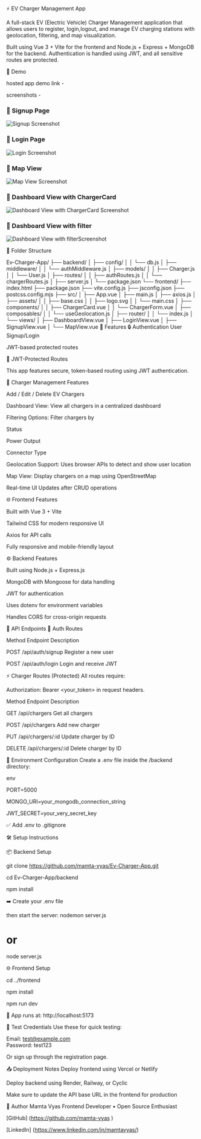 ⚡ EV Charger Management App

A full-stack EV (Electric Vehicle) Charger Management application that allows users to register, login,logout, and manage EV charging stations with geolocation, filtering, and map visualization.

Built using Vue 3 + Vite for the frontend and Node.js + Express + MongoDB for the backend. Authentication is handled using JWT, and all sensitive routes are protected.

📸 Demo

hosted app demo link - 

screenshots - 

### 🔐 Signup Page
![Signup Screenshot](./frontend/src/assets/ss1.png)

### 🔐 Login Page
![Login Screenshot](./frontend/src/assets/ss2.png)

### 🔐 Map View 
![Map View Screenshot](./frontend/src/assets/ss3.png)

### 🔐 Dashboard View with ChargerCard
![Dashboard View with ChargerCard Screenshot](./frontend/src/assets/ss4.png)

### 🔐 Dashboard View with filter
![Dashboard View with filterScreenshot](./frontend/src/assets/ss5.png)


🧩 Folder Structure

Ev-Charger-App/
├── backend/
│   ├── config/
│   │   └── db.js
│   ├── middleware/
│   │   └── authMiddleware.js
│   ├── models/
│   │   ├── Charger.js
│   │   └── User.js
│   ├── routes/
│   │   ├── authRoutes.js
│   │   └── chargerRoutes.js
│   ├── server.js
│   └── package.json
└── frontend/
    ├── index.html
    ├── package.json
    ├── vite.config.js
    ├── jsconfig.json
    ├── postcss.config.mjs
    ├── src/
    │   ├── App.vue
    │   ├── main.js
    │   ├── axios.js
    │   ├── assets/
    │   │   ├── base.css
    │   │   ├── logo.svg
    │   │   └── main.css
    │   ├── components/
    │   │   ├── ChargerCard.vue
    │   │   └── ChargerForm.vue
    │   ├── composables/
    │   │   └── useGeolocation.js
    │   ├── router/
    │   │   └── index.js
    │   └── views/
    │       ├── DashboardView.vue
    │       ├── LoginView.vue
    │       ├── SignupView.vue
    │       └── MapView.vue
🚀 Features
🔒 Authentication
User Signup/Login

JWT-based protected routes

🔐 JWT-Protected Routes

This app features secure, token-based routing using JWT authentication.

🧭 Charger Management Features

Add / Edit / Delete EV Chargers

Dashboard View: View all chargers in a centralized dashboard

Filtering Options: Filter chargers by

Status

Power Output

Connector Type

Geolocation Support: Uses browser APIs to detect and show user location

Map View: Display chargers on a map using OpenStreetMap

Real-time UI Updates after CRUD operations

🌐 Frontend Features

Built with Vue 3 + Vite

Tailwind CSS for modern responsive UI

Axios for API calls

Fully responsive and mobile-friendly layout

⚙️ Backend Features

Built using Node.js + Express.js

MongoDB with Mongoose for data handling

JWT for authentication

Uses dotenv for environment variables

Handles CORS for cross-origin requests

🔑 API Endpoints
👤 Auth Routes

Method	Endpoint	Description

POST	/api/auth/signup	Register a new user

POST	/api/auth/login	Login and receive JWT

⚡ Charger Routes (Protected)
All routes require:

Authorization: Bearer <your_token> in request headers.

Method	Endpoint	Description

GET	/api/chargers	Get all chargers

POST	/api/chargers	Add new charger

PUT	/api/chargers/:id	Update charger by ID

DELETE	/api/chargers/:id	Delete charger by ID

🔧 Environment Configuration
Create a .env file inside the /backend directory:

env

PORT=5000

MONGO_URI=your_mongodb_connection_string

JWT_SECRET=your_very_secret_key

✅ Add .env to .gitignore

🛠️ Setup Instructions

📦 Backend Setup

git clone https://github.com/mamta-vyas/Ev-Charger-App.git

cd Ev-Charger-App/backend

npm install

➡️ Create your .env file

then start the server:
nodemon server.js
# or
node server.js


🌐 Frontend Setup

cd ../frontend

npm install

npm run dev

🔗 App runs at: http://localhost:5173

🧪 Test Credentials
Use these for quick testing:

Email: test@example.com  
Password: test123

Or sign up through the registration page.

📤 Deployment Notes
Deploy frontend using Vercel or Netlify

Deploy backend using Render, Railway, or Cyclic

Make sure to update the API base URL in the frontend for production


🧠 Author
Mamta Vyas
Frontend Developer • Open Source Enthusiast

[GitHub] (https://github.com/mamta-vyas ) 

[LinkedIn] (https://www.linkedin.com/in/mamtavyas/)
